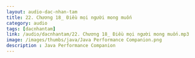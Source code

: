 ```yaml
---
layout: audio-dac-nhan-tam
title: 22. Chương 18_ Điều mọi người mong muốn 
category: audio
tags: [dacnhantam]
link: /audio/dacnhantam/22. Chương 18_ Điều mọi người mong muốn.mp3 
image: /images/thumbs/java/Java Performance Companion.png
description : Java Performance Companion 
---
```












